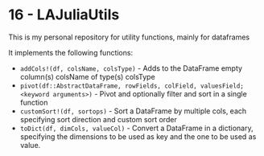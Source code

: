 # 16 - LAJuliaUtils

This is my personal repository for utility functions, mainly for dataframes

It implements the following functions:

* `addCols!(df, colsName, colsType)` - Adds to the DataFrame empty column\(s\) colsName of type\(s\) colsType
* `pivot(df::AbstractDataFrame, rowFields, colField, valuesField; <keyword arguments>)` - Pivot and optionally filter and sort in a single function
* `customSort!(df, sortops)` - Sort a DataFrame by multiple cols, each specifying sort direction and custom sort order
* `toDict(df, dimCols, valueCol)` - Convert a DataFrame in a dictionary, specifying the dimensions to be used as key and the one to be used as value.

